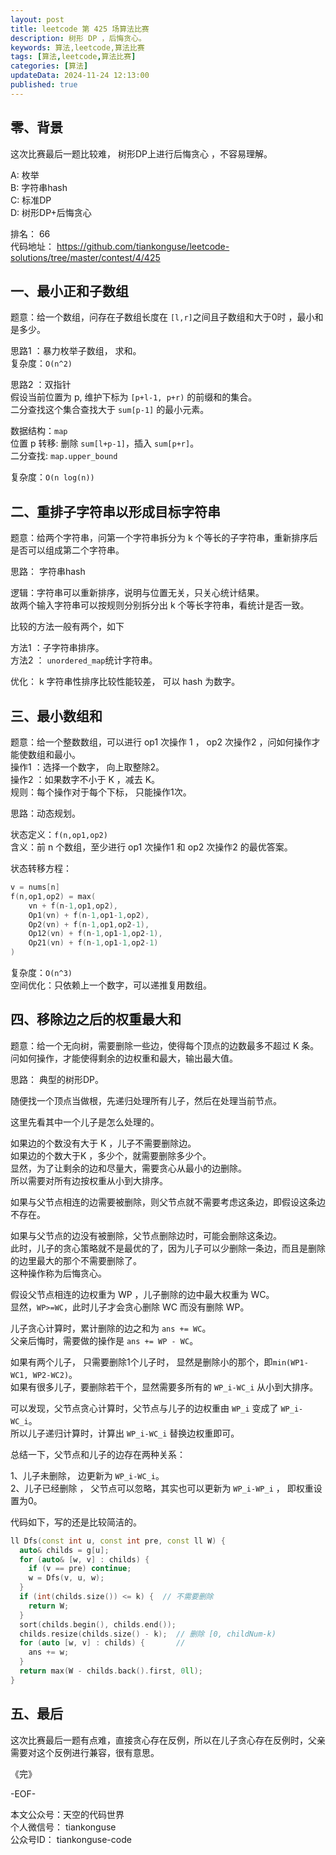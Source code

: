 ```yaml
---
layout: post  
title: leetcode 第 425 场算法比赛  
description: 树形 DP ，后悔贪心。  
keywords: 算法,leetcode,算法比赛  
tags: [算法,leetcode,算法比赛]  
categories: [算法]  
updateData: 2024-11-24 12:13:00  
published: true  
---
```



## 零、背景  


这次比赛最后一题比较难， 树形DP上进行后悔贪心 ，不容易理解。  


A: 枚举  
B: 字符串hash  
C: 标准DP  
D: 树形DP+后悔贪心  


排名： 66  
代码地址： https://github.com/tiankonguse/leetcode-solutions/tree/master/contest/4/425  


## 一、最小正和子数组


题意：给一个数组，问存在子数组长度在 `[l,r]`之间且子数组和大于0时 ，最小和是多少。  


思路1 ：暴力枚举子数组， 求和。  
复杂度：`O(n^2)`  


思路2 ：双指针  
假设当前位置为 p, 维护下标为 `[p+l-1, p+r)` 的前缀和的集合。  
二分查找这个集合查找大于 `sum[p-1]` 的最小元素。  


数据结构：`map`  
位置 p 转移: 删除 `sum[l+p-1]`，插入 `sum[p+r]`。  
二分查找: `map.upper_bound`  


复杂度：`O(n log(n))`  



## 二、重排子字符串以形成目标字符串  


题意：给两个字符串，问第一个字符串拆分为 k 个等长的子字符串，重新排序后是否可以组成第二个字符串。  


思路： 字符串hash  


逻辑：字符串可以重新排序，说明与位置无关，只关心统计结果。  
故两个输入字符串可以按规则分别拆分出 k 个等长字符串，看统计是否一致。  


比较的方法一般有两个，如下  


方法1 ：子字符串排序。  
方法2 ： `unordered_map`统计字符串。  


优化： k 字符串性排序比较性能较差， 可以 hash 为数字。  


## 三、最小数组和  


题意：给一个整数数组，可以进行 op1 次操作 1 ， op2 次操作2 ，问如何操作才能使数组和最小。  
操作1 ：选择一个数字， 向上取整除2。  
操作2 ：如果数字不小于 K ，减去 K。  
规则：每个操作对于每个下标， 只能操作1次。  


思路：动态规划。  


状态定义：`f(n,op1,op2)`  
含义：前 n 个数组，至少进行 op1 次操作1 和 op2 次操作2 的最优答案。  


状态转移方程：  


```cpp
v = nums[n]
f(n,op1,op2) = max(
    vn + f(n-1,op1,op2),
    Op1(vn) + f(n-1,op1-1,op2),
    Op2(vn) + f(n-1,op1,op2-1),
    Op12(vn) + f(n-1,op1-1,op2-1),
    Op21(vn) + f(n-1,op1-1,op2-1)
)
```


复杂度：`O(n^3)`  
空间优化：只依赖上一个数字，可以递推复用数组。  


## 四、移除边之后的权重最大和  


题意：给一个无向树，需要删除一些边，使得每个顶点的边数最多不超过 K 条。  
问如何操作，才能使得剩余的边权重和最大，输出最大值。  


思路： 典型的树形DP。  



随便找一个顶点当做根，先递归处理所有儿子，然后在处理当前节点。  


这里先看其中一个儿子是怎么处理的。  


如果边的个数没有大于 K ，儿子不需要删除边。  
如果边的个数大于K ，多少个，就需要删除多少个。  
显然，为了让剩余的边和尽量大，需要贪心从最小的边删除。  
所以需要对所有边按权重从小到大排序。  


如果与父节点相连的边需要被删除，则父节点就不需要考虑这条边，即假设这条边不存在。  


如果与父节点的边没有被删除，父节点删除边时，可能会删除这条边。  
此时，儿子的贪心策略就不是最优的了，因为儿子可以少删除一条边，而且是删除的边里最大的那个不需要删除了。  
这种操作称为后悔贪心。  


假设父节点相连的边权重为 WP ，儿子删除的边中最大权重为 WC。  
显然，`WP>=WC`，此时儿子才会贪心删除 WC 而没有删除 WP。  


儿子贪心计算时，累计删除的边之和为 `ans += WC`。  
父亲后悔时，需要做的操作是 `ans += WP - WC`。  


如果有两个儿子， 只需要删除1个儿子时， 显然是删除小的那个，即`min(WP1-WC1, WP2-WC2)`。  
如果有很多儿子，要删除若干个，显然需要多所有的 `WP_i-WC_i` 从小到大排序。  


可以发现，父节点贪心计算时，父节点与儿子的边权重由 `WP_i` 变成了 `WP_i-WC_i`。  
所以儿子递归计算时，计算出 `WP_i-WC_i` 替换边权重即可。  


总结一下，父节点和儿子的边存在两种关系：  


1、儿子未删除， 边更新为 `WP_i-WC_i`。  
2、儿子已经删除 ， 父节点可以忽略，其实也可以更新为 `WP_i-WP_i` ， 即权重设置为0。  


代码如下，写的还是比较简洁的。  


```cpp
ll Dfs(const int u, const int pre, const ll W) {
  auto& childs = g[u];
  for (auto& [w, v] : childs) {
    if (v == pre) continue;
    w = Dfs(v, u, w);
  }
  if (int(childs.size()) <= k) {  // 不需要删除
    return W;
  }
  sort(childs.begin(), childs.end());
  childs.resize(childs.size() - k);  // 删除 [0, childNum-k)
  for (auto [w, v] : childs) {       //
    ans += w;
  }
  return max(W - childs.back().first, 0ll);
}
```


## 五、最后  


这次比赛最后一题有点难，直接贪心存在反例，所以在儿子贪心存在反例时，父亲需要对这个反例进行兼容，很有意思。  



《完》  


-EOF-  

本文公众号：天空的代码世界  
个人微信号： tiankonguse  
公众号ID： tiankonguse-code  
  
